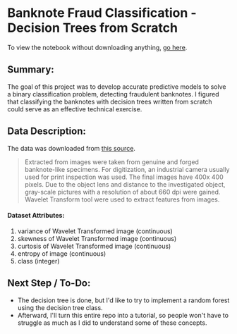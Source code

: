 # Banknote Fraud Classification - Decision Trees from Scratch

To view the notebook without downloading anything, [go here](https://nbviewer.jupyter.org/github/Unique-Divine/Banknote-Fraud-Detection/blob/master/Banknote%20Fraud%20-%20Decision%20Tree.ipynb).

## Summary: ##
The goal of this project was to develop accurate predictive models to solve a binary classification problem, detecting  fraudulent banknotes. I figured that classifying the banknotes with decision trees written from scratch could serve as an effective technical exercise.
 
 
## Data Description:
The data was downloaded from [this source](https://archive.ics.uci.edu/ml/datasets/banknote+authentication#).
> Extracted from images were taken from genuine and forged banknote-like specimens. For digitization, an industrial camera usually used for print inspection was used. The final images have 400x 400 pixels. Due to the object lens and distance to the investigated object, gray-scale pictures with a resolution of about 660 dpi were gained. Wavelet Transform tool were used to extract features from images.

#### Dataset Attributes:
1. variance of Wavelet Transformed image (continuous)
2. skewness of Wavelet Transformed image (continuous)
3. curtosis of Wavelet Transformed image (continuous)
4. entropy of image (continuous)
5. class (integer)

## Next Step / To-Do:
* The decision tree is done, but I'd like to try to implement a random forest using the decision tree class. 
* Afterward, I'll turn this entire repo into a tutorial, so people won't have to struggle as much as I did to understand some of these concepts.   
